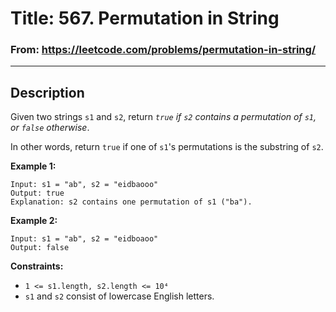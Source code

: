 # Title: 567. Permutation in String

### From: https://leetcode.com/problems/permutation-in-string/

***

## Description
Given two strings `s1` and `s2`, return *`true` if `s2` contains a permutation of `s1`, or `false` otherwise*.

In other words, return `true` if one of `s1`'s permutations is the substring of `s2`.

**Example 1:**

    Input: s1 = "ab", s2 = "eidbaooo"
    Output: true
    Explanation: s2 contains one permutation of s1 ("ba").

**Example 2:**

    Input: s1 = "ab", s2 = "eidboaoo"
    Output: false
 
**Constraints:**

- `1 <= s1.length, s2.length <= 10⁴`
- `s1` and `s2` consist of lowercase English letters.